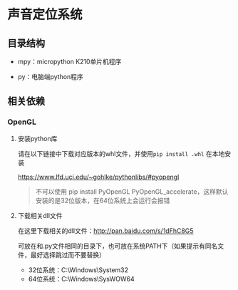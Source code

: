 # 声音定位系统

## 目录结构

- mpy：micropython K210单片机程序

- py：电脑端python程序

## 相关依赖

### OpenGL

1. 安装python库

   请在以下链接中下载对应版本的whl文件，并使用`pip install .whl` 在本地安装

   https://www.lfd.uci.edu/~gohlke/pythonlibs/#pyopengl

    > 不可以使用 pip install PyOpenGL PyOpenGL_accelerate，这样默认安装的是32位版本，在64位系统上会运行会报错

2. 下载相关dll文件

   在这里下载相关的dll文件：http://pan.baidu.com/s/1dFhC8G5

   可放在和.py文件相同的目录下，也可放在系统PATH下（如果提示有同名文件，最好选择跳过而不要替换）

   - 32位系统：C:\Windows\System32
   - 64位系统：C:\Windows\SysWOW64
